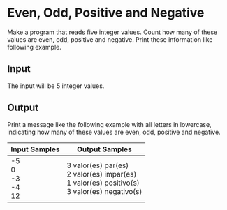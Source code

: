 # Even, Odd, Positive and Negative
Make a program that reads five integer values. Count how many   of these values are even, odd, positive and negative. Print these information like following example.

## Input
The input will be 5 integer values.

## Output
Print a message like the following example with all letters in lowercase, indicating how many of these values ​​are even, odd, positive and negative.

|         Input Samples         |                                             Output Samples                                            |
|-------------------------------|-------------------------------------------------------------------------------------------------------|
| -5<br> 0<br> -3<br> -4<br> 12 | 3 valor(es) par(es)<br> 2 valor(es) impar(es)<br> 1 valor(es) positivo(s)<br> 3 valor(es) negativo(s) |